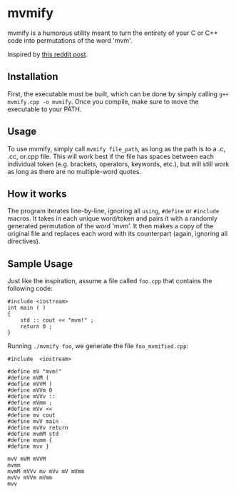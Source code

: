 # mvmify
mvmify is a humorous utility meant to turn the entirety of your C or C++ code into permutations of the word 'mvm'.

Inspired by [this reddit post](https://www.reddit.com/r/ProgrammerHumor/comments/bgdxwn/yeet/).

## Installation
First, the executable must be built, which can be done by simply calling `g++ mvmify.cpp -o mvmify`. Once you compile, make sure to move the executable to your PATH.

## Usage
To use mvmify, simply call `mvmify file_path`, as long as the path is to a .c, .cc, or.cpp file. This will work best if the file has spaces between each individual token (e.g. brackets, operators, keywords, etc.), but will still work as long as there are no multiple-word quotes. 

## How it works
The program iterates line-by-line, ignoring all `using`, `#define` or `#include` macros. It takes in each unique word/token and pairs it with a randomly generated permutation of the word 'mvm'. It then makes a copy of the original file and replaces each word with its counterpart (again, ignoring all directives).

## Sample Usage
Just like the inspiration, assume a file called `foo.cpp` that contains the following code:

```
#include <iostream>
int main ( )  
{
	std :: cout << "mvm!" ;
	return 0 ;
}
```

Running `./mvmify foo`, we generate the file `foo_mvmified.cpp`:

```
#include  <iostream>

#define mV "mvm!"
#define mVM (
#define mVVM )
#define mVVm 0
#define mVVv ::
#define mVmm ;
#define mVv <<
#define mv cout
#define mvV main
#define mvVv return
#define mvmM std
#define mvmm {
#define mvv }

mvV mVM mVVM 
mvmm 
mvmM mVVv mv mVv mV mVmm 
mvVv mVVm mVmm 
mvv 
```
